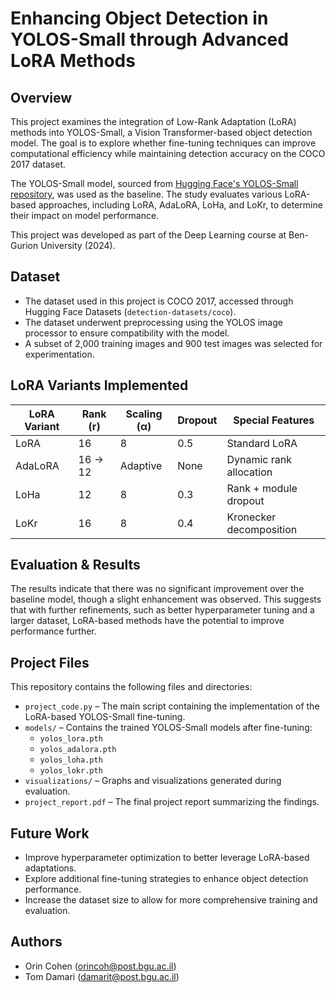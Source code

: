 # Enhancing Object Detection in YOLOS-Small through Advanced LoRA Methods

## Overview

This project examines the integration of Low-Rank Adaptation (LoRA) methods into YOLOS-Small, a Vision Transformer-based object detection model. The goal is to explore whether fine-tuning techniques can improve computational efficiency while maintaining detection accuracy on the COCO 2017 dataset.

The YOLOS-Small model, sourced from [Hugging Face's YOLOS-Small repository](https://huggingface.co/hustvl/yolos-small), was used as the baseline. The study evaluates various LoRA-based approaches, including LoRA, AdaLoRA, LoHa, and LoKr, to determine their impact on model performance.

This project was developed as part of the Deep Learning course at Ben-Gurion University (2024).

## Dataset

- The dataset used in this project is COCO 2017, accessed through Hugging Face Datasets (`detection-datasets/coco`).
- The dataset underwent preprocessing using the YOLOS image processor to ensure compatibility with the model.
- A subset of 2,000 training images and 900 test images was selected for experimentation.

## LoRA Variants Implemented

| LoRA Variant | Rank (r) | Scaling (α) | Dropout | Special Features        |
| ------------ | -------- | ----------- | ------- | ----------------------- |
| LoRA         | 16       | 8           | 0.5     | Standard LoRA           |
| AdaLoRA      | 16 → 12  | Adaptive    | None    | Dynamic rank allocation |
| LoHa         | 12       | 8           | 0.3     | Rank + module dropout   |
| LoKr         | 16       | 8           | 0.4     | Kronecker decomposition |

## Evaluation & Results

The results indicate that there was no significant improvement over the baseline model, though a slight enhancement was observed. This suggests that with further refinements, such as better hyperparameter tuning and a larger dataset, LoRA-based methods have the potential to improve performance further.

## Project Files

This repository contains the following files and directories:

- `project_code.py` – The main script containing the implementation of the LoRA-based YOLOS-Small fine-tuning.
- `models/` – Contains the trained YOLOS-Small models after fine-tuning:
  - `yolos_lora.pth`
  - `yolos_adalora.pth`
  - `yolos_loha.pth`
  - `yolos_lokr.pth`
- `visualizations/` – Graphs and visualizations generated during evaluation.
- `project_report.pdf` – The final project report summarizing the findings.

## Future Work

- Improve hyperparameter optimization to better leverage LoRA-based adaptations.
- Explore additional fine-tuning strategies to enhance object detection performance.
- Increase the dataset size to allow for more comprehensive training and evaluation.

## Authors

- Orin Cohen ([orincoh@post.bgu.ac.il](mailto:orincoh@post.bgu.ac.il))
- Tom Damari ([damarit@post.bgu.ac.il](mailto:damarit@post.bgu.ac.il))


